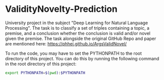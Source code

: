 # ValidityNovelty-Prediction
University project in the subject "Deep Learning for Natural Language Processing". The task is to classify a set of triples containing a topic, a premise, and a conclusion whether the conclusion is valid and/or novel given the premise. The task alongside the original GitHub Repo and paper are mentioned here: https://phhei.github.io/ArgsValidNovel/

To run the code, you may have to set the PYTHONPATH to the root directory of this project. You can do this by running the following command in the root directory of this project:
```bash
export PYTHONPATH=$(pwd):$PYTHONPATH
```